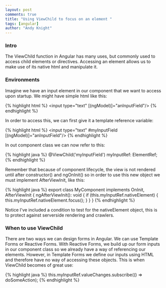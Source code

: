 ```yaml
---
layout: post
comments: true
title: "Using ViewChild to focus on an element "
tags: [angular]
author: "Andy Knight"
---
```


### Intro

The ViewChild function in Angular has many uses, but commonly used to access child elements or directives. Accessing an element allows us to make use of its native html and manipulate it. 

### Environments

Imagine we have an input element in our component that we want to access upon startup. We might have simple html like this:

{% highlight html %}
<input type="text" [(ngModel)]="anInputField"/>
{% endhighlight %}

In order to access this, we can first give it a template reference variable:

{% highlight html %}
<input type="text" #myInputField [(ngModel)]="anInputField"/>
{% endhighlight %}

In out component class we can now refer to this:

{% highlight java %}
@ViewChild('myInputField') myInputRef: ElementRef;
{% endhighlight %}

Remember that because of component lifecycle, the view is not rendered until after constructor() and ngOnInit() so in order to use this new object we must implement AfterViewInit, like this:

{% highlight java %}
export class MyComponent implements OnInit, AfterViewInit {
  ngAfterViewInit(): void {
    if (this.myInputRef.nativeElement) {
      this.myInputRef.nativeElement.focus();
    }
  }
}
{% endhighlight %}

Notice I've included a condition to test for the nativeElement object, this is to protect against serverside rendering and crawlers.

### When to use ViewChild

There are two ways we can design forms in Angular. We can use Template Forms or Reactive Forms. With Reactive Forms, we build up our form inputs in our component class so we already have a way of referencing our elements. However, in Template Forms we define our inputs using HTML and therefore have no way of accessing these objects. This is when ViewChild becomes of great use:

{% highlight java %}
this.myInputRef.valueChanges.subscribe(() => doSomeAction);
{% endhighlight %}